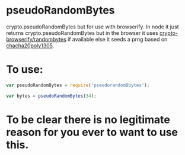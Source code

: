 pseudoRandomBytes
===

crypto.pseudoRandomBytes but for use with browserify.  In node it just returns crypto.pseudoRandomBytes but in the browser it uses  [crypto-browserify/randombytes](https://github.com/crypto-browserify/randombytes) if available else it seeds a prng based on [chacha20poly1305](https://github.com/calvinmetcalf/chacha20poly1305).

To use:
====

```js
var pseudoRandomBytes = require('pseudorandomBbytes');

var bytes = pseudoRandomBytes(34);
```

# To be clear there is no legitimate reason for you ever to want to use this.
